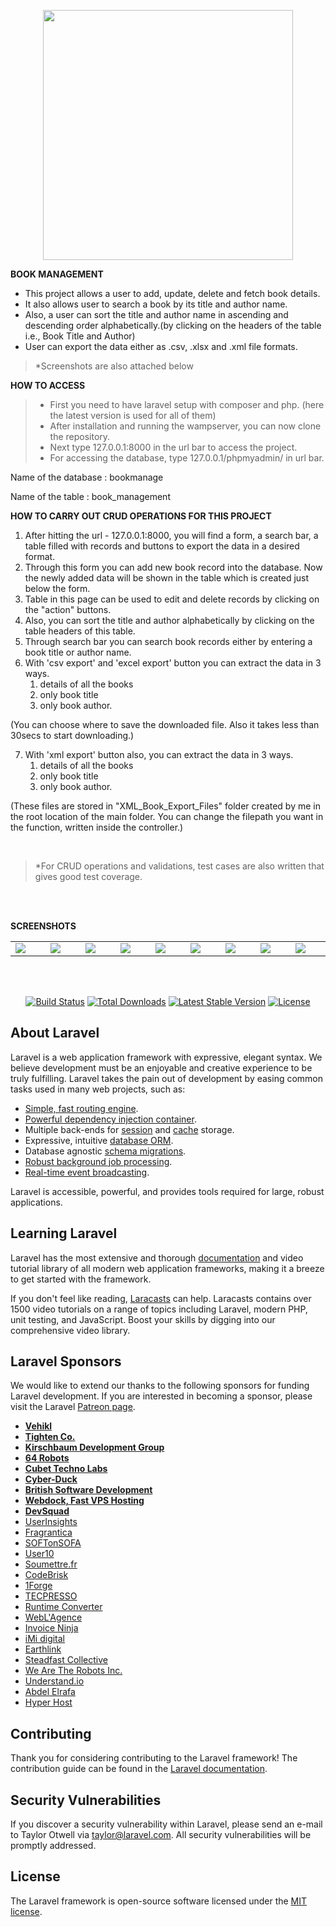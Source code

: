 

<p align="center"><img src="https://res.cloudinary.com/dtfbvvkyp/image/upload/v1566331377/laravel-logolockup-cmyk-red.svg" width="400"></p>

<B>BOOK MANAGEMENT</B>

- This project allows a user to add, update, delete and fetch book details.
- It also allows user to search a book by its title and author name.
- Also, a user can sort the title and author name in ascending and descending order alphabetically.(by clicking on the headers of the table i.e., Book Title and Author)
- User can export the data either as .csv, .xlsx and .xml file formats.

> *Screenshots are also attached below


<B> HOW TO ACCESS</B>

> * First you need to have laravel setup with composer and php. (here the latest version is used for all of them)
> * After installation and running the wampserver, you can now clone the repository.
> * Next type 127.0.0.1:8000 in the url bar to access the project.
> * For accessing the database, type 127.0.0.1/phpmyadmin/ in url bar.

Name of the database : bookmanage

Name of the table : book_management</p>

<B>HOW TO CARRY OUT CRUD OPERATIONS FOR THIS PROJECT</B>

1) After hitting the url - 127.0.0.1:8000, you will find a form, a search bar, a table filled with records and buttons to export the data in a desired format.
2) Through this form you can add new book record into the database. Now the newly added data will be shown in the table which is created just below the form.
3) Table in this page can be used to edit and delete records by clicking on the "action" buttons.
4) Also, you can sort the title and author alphabetically by clicking on the table headers of this table.
5) Through search bar you can search book records either by entering a book title or author name.
6) With 'csv export' and 'excel export' button you can extract the data in 3 ways. 
    1) details of all the books
    2) only book title 
    3) only book author. 
 
(You can choose where to save the downloaded file. Also it takes less than 30secs to start downloading.)

7) With 'xml export' button also, you can extract the data in 3 ways.
    1) details of all the books
    2) only book title 
    3) only book author. 

(These files are stored in "XML_Book_Export_Files" folder created by me in the root location of the main folder.
You can change the filepath you want in the function, written inside the controller.)

</br>

> *For CRUD operations and validations, test cases are also written that gives good test coverage.

</br></br>

<B>SCREENSHOTS</B>

<table>
    <tr>
        <td style="width:200"><img src="https://user-images.githubusercontent.com/65304980/114322013-9e87ae80-9b3b-11eb-8d9a-ac97a8b4d49d.png" ></td>
        <td style="width:200"><img src="https://user-images.githubusercontent.com/65304980/114322019-a5162600-9b3b-11eb-8840-ef4c4444dfeb.png" ></td>
        <td style="width:200"><img src="https://user-images.githubusercontent.com/65304980/114322033-b65f3280-9b3b-11eb-9fb8-9b536d854847.png" ></td>
        <td style="width:200"><img src="https://user-images.githubusercontent.com/65304980/114322041-c24af480-9b3b-11eb-823e-e52c4de3d755.png" ></td>
        <td style="width:200"><img src="https://user-images.githubusercontent.com/65304980/114322048-caa32f80-9b3b-11eb-8665-00e86a2b7999.png" ></td>
        <td style="width:200"><img src="https://user-images.githubusercontent.com/65304980/114322068-e60e3a80-9b3b-11eb-8000-5ab0ee864295.png" ></td>
        <td style="width:200"><img src="https://user-images.githubusercontent.com/65304980/114322075-edcddf00-9b3b-11eb-82fc-e80d0ea96d39.png" ></td>
        <td style="width:200"><img src="https://user-images.githubusercontent.com/65304980/114322280-e0fdbb00-9b3c-11eb-8fd3-e10654853e87.png" ></td>
        <td style="width:200"><img src="https://user-images.githubusercontent.com/65304980/114322287-ea872300-9b3c-11eb-8dad-9fac1b79a872.png" ></td>
    </tr>
 </table>

</br></br>
<p align="center">
<a href="https://travis-ci.org/laravel/framework"><img src="https://travis-ci.org/laravel/framework.svg" alt="Build Status"></a>
<a href="https://packagist.org/packages/laravel/framework"><img src="https://poser.pugx.org/laravel/framework/d/total.svg" alt="Total Downloads"></a>
<a href="https://packagist.org/packages/laravel/framework"><img src="https://poser.pugx.org/laravel/framework/v/stable.svg" alt="Latest Stable Version"></a>
<a href="https://packagist.org/packages/laravel/framework"><img src="https://poser.pugx.org/laravel/framework/license.svg" alt="License"></a>
</p>

## About Laravel

Laravel is a web application framework with expressive, elegant syntax. We believe development must be an enjoyable and creative experience to be truly fulfilling. Laravel takes the pain out of development by easing common tasks used in many web projects, such as:

- [Simple, fast routing engine](https://laravel.com/docs/routing).
- [Powerful dependency injection container](https://laravel.com/docs/container).
- Multiple back-ends for [session](https://laravel.com/docs/session) and [cache](https://laravel.com/docs/cache) storage.
- Expressive, intuitive [database ORM](https://laravel.com/docs/eloquent).
- Database agnostic [schema migrations](https://laravel.com/docs/migrations).
- [Robust background job processing](https://laravel.com/docs/queues).
- [Real-time event broadcasting](https://laravel.com/docs/broadcasting).

Laravel is accessible, powerful, and provides tools required for large, robust applications.

## Learning Laravel

Laravel has the most extensive and thorough [documentation](https://laravel.com/docs) and video tutorial library of all modern web application frameworks, making it a breeze to get started with the framework.

If you don't feel like reading, [Laracasts](https://laracasts.com) can help. Laracasts contains over 1500 video tutorials on a range of topics including Laravel, modern PHP, unit testing, and JavaScript. Boost your skills by digging into our comprehensive video library.

## Laravel Sponsors

We would like to extend our thanks to the following sponsors for funding Laravel development. If you are interested in becoming a sponsor, please visit the Laravel [Patreon page](https://patreon.com/taylorotwell).

- **[Vehikl](https://vehikl.com/)**
- **[Tighten Co.](https://tighten.co)**
- **[Kirschbaum Development Group](https://kirschbaumdevelopment.com)**
- **[64 Robots](https://64robots.com)**
- **[Cubet Techno Labs](https://cubettech.com)**
- **[Cyber-Duck](https://cyber-duck.co.uk)**
- **[British Software Development](https://www.britishsoftware.co)**
- **[Webdock, Fast VPS Hosting](https://www.webdock.io/en)**
- **[DevSquad](https://devsquad.com)**
- [UserInsights](https://userinsights.com)
- [Fragrantica](https://www.fragrantica.com)
- [SOFTonSOFA](https://softonsofa.com/)
- [User10](https://user10.com)
- [Soumettre.fr](https://soumettre.fr/)
- [CodeBrisk](https://codebrisk.com)
- [1Forge](https://1forge.com)
- [TECPRESSO](https://tecpresso.co.jp/)
- [Runtime Converter](http://runtimeconverter.com/)
- [WebL'Agence](https://weblagence.com/)
- [Invoice Ninja](https://www.invoiceninja.com)
- [iMi digital](https://www.imi-digital.de/)
- [Earthlink](https://www.earthlink.ro/)
- [Steadfast Collective](https://steadfastcollective.com/)
- [We Are The Robots Inc.](https://watr.mx/)
- [Understand.io](https://www.understand.io/)
- [Abdel Elrafa](https://abdelelrafa.com)
- [Hyper Host](https://hyper.host)

## Contributing

Thank you for considering contributing to the Laravel framework! The contribution guide can be found in the [Laravel documentation](https://laravel.com/docs/contributions).

## Security Vulnerabilities

If you discover a security vulnerability within Laravel, please send an e-mail to Taylor Otwell via [taylor@laravel.com](mailto:taylor@laravel.com). All security vulnerabilities will be promptly addressed.

## License

The Laravel framework is open-source software licensed under the [MIT license](https://opensource.org/licenses/MIT).
